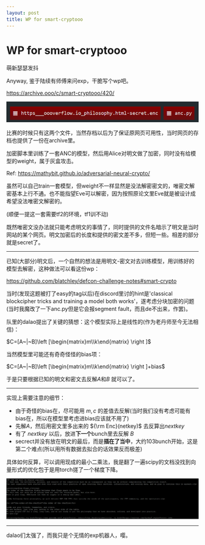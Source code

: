 ```yaml
---
layout: post
title: WP for smart-cryptooo
---
```

# WP for smart-cryptooo
萌新瑟瑟发抖

Anyway, 鉴于陆续有师傅来问exp，干脆写个wp吧。

https://archive.ooo/c/smart-cryptooo/420/

![image-20210512011142020](smart-crypto.assets\image-20210512011142020.png)

比赛的时候只有这两个文件，当然存档以后为了保证原网页可用性，当时网页的存档也提供了一份在archive里。

加密脚本里训练了一套ANC的模型，然后用Alice对明文做了加密，同时没有给模型的weight，属于灰盒攻击。

Ref: https://mathybit.github.io/adversarial-neural-crypto/

虽然可以自己train一套模型，但weight不一样显然是没法解密密文的，唯密文解密基本上行不通。也不能指望Eve可以解密，因为按照原论文里Eve就是被设计成希望没法唯密文解密的。

(顺便一提这一套需要tf2的环境，tf1训不动)

既然唯密文没办法就只能考虑明文的事情了，同时提供的文件名暗示了明文是当时网站的某个网页。明文加密后的长度和提供的密文差不多，但短一些。相差的部分就是secret了。

___

已知(大部分)明文后，一个自然的想法是用明文-密文对去训练模型，用训练好的模型去解密，这种做法可以看这份wp：

https://github.com/blatchley/defcon-challenge-notes#smart-crypto

当时(发现这题被打了easy的tag以后)在discord里讨的hint是'classical blockcipher tricks and training a model both works'，遂考虑分块加密的问题(当时我魔改了一下anc.py但是它会报segment fault，而且de不出来，作罢)。

队里的dalao提出了关键的猜想：这个模型实际上是线性的(作为老丹师至今无法相信)：

$C=[A~|~B]\left [\begin{matrix}m\\k\end{matrix} \right ]$

当然模型里可能还有奇奇怪怪的bias项：

$C=[A~|~B]\left [\begin{matrix}m\\k\end{matrix} \right ]+bias$

于是只要根据已知的明文和密文去反解$A$和$B$ 就可以了。

---

实现上需要注意的细节：

- 由于奇怪的bias在，尽可能用 $m,c$ 的差值去反解(当时我们没有考虑可能有bias在，所以在模型里考虑进bias应该就不用了)
- 先解$A$，然后用密文里多出来的 ${\rm Enc}(netkey)$ 去反算出$nextkey$
- 有了 $nextkey$ 以后，放进**下一个**bunch里去反解 $B$
- secrect并没有放在明文的最后，而是**插在了当中**，大约103bunch开始，这是第二个难点(所以用所有数据去拟合的话效果反而极差)

具体如何反算，可以调用现成的最小二乘法，我是翻了一遍scipy的文档没找到向量形式的优化包于是用torch搓了一个梯度下降。

![image-20210512015614543](smart-crypto.assets/image-20210512015614543.png)



---

dalao们太强了，而我只是个无情的exp机器人，嘤。